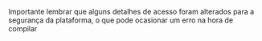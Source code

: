 Importante lembrar que alguns detalhes de acesso foram alterados para a segurança da plataforma, o que pode ocasionar um erro na hora de compilar 
